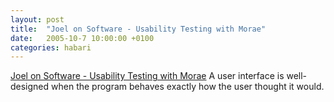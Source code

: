 ```yaml
---
layout: post
title:  "Joel on Software - Usability Testing with Morae"
date:   2005-10-7 10:00:00 +0100
categories: habari
---
```

<a href="http://www.joelonsoftware.com/articles/UsabilityTestingwithMorae.html">Joel on Software - Usability Testing with Morae</a>
A user interface is well-designed when the program behaves exactly how the user thought it would.
